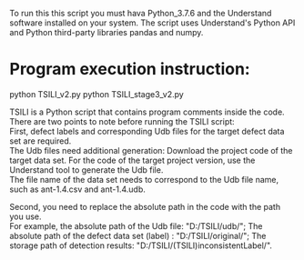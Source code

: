 To run this this script you must hava Python_3.7.6 and the Understand software installed on your system.
The script uses Understand's Python API and Python third-party libraries pandas and numpy.

# Program execution instruction:
python TSILI_v2.py
python TSILI_stage3_v2.py

TSILI is a Python script that contains program comments inside the code.  
There are two points to note before running the TSILI script:  
First, defect labels and corresponding Udb files for the target defect data set are required.  
The Udb files need additional generation: Download the project code of the target data set. For the code of the target project version, use the Understand tool to generate the Udb file.  
The file name of the data set needs to correspond to the Udb file name, such as ant-1.4.csv and ant-1.4.udb.  

Second, you need to replace the absolute path in the code with the path you use.  
For example, the absolute path of the Udb file: "D:/TSILI/udb/"; The absolute path of the defect data set (label) : "D:/TSILI/original/"; The storage path of detection results: "D:/TSILI/(TSILI)inconsistentLabel/".